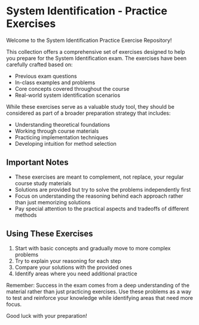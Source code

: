 # System Identification - Practice Exercises

Welcome to the System Identification Practice Exercise Repository!

This collection offers a comprehensive set of exercises designed to help you prepare for the System Identification exam. The exercises have been carefully crafted based on:
- Previous exam questions 
- In-class examples and problems
- Core concepts covered throughout the course
- Real-world system identification scenarios

While these exercises serve as a valuable study tool, they should be considered as part of a broader preparation strategy that includes:
- Understanding theoretical foundations
- Working through course materials
- Practicing implementation techniques
- Developing intuition for method selection

## Important Notes
- These exercises are meant to complement, not replace, your regular course study materials
- Solutions are provided but try to solve the problems independently first
- Focus on understanding the reasoning behind each approach rather than just memorizing solutions
- Pay special attention to the practical aspects and tradeoffs of different methods

## Using These Exercises
1. Start with basic concepts and gradually move to more complex problems
2. Try to explain your reasoning for each step
3. Compare your solutions with the provided ones
4. Identify areas where you need additional practice

Remember: Success in the exam comes from a deep understanding of the material rather than just practicing exercises. Use these problems as a way to test and reinforce your knowledge while identifying areas that need more focus.

Good luck with your preparation!